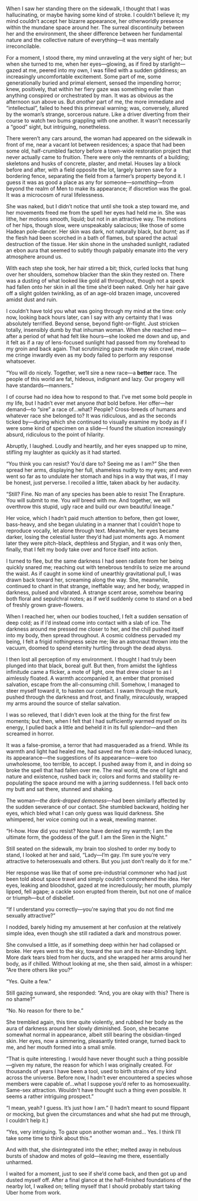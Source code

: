 When I saw her standing there on the sidewalk, I thought that I was hallucinating, or maybe having some kind of stroke. I couldn’t believe it; my mind couldn’t accept her bizarre appearance, her otherworldly presence within the mundane space around her. The surreal discontinuity between her and the environment, the sheer difference between her fundamental nature and the collective nature of everything—it was mentally irreconcilable.   

For a moment, I stood there, my mind unraveling at the very sight of her; but when she turned to me, when her eyes—glowing, as if fired by starlight—gazed at me, peered into my own, I was filled with a sudden giddiness; an increasingly uncomfortable excitement. Some part of me, some generationally buried and primal element, sensed the impending horror; knew, positively, that within her fiery gaze was something eviler than anything conspired or orchestrated by man. It was as obvious as the afternoon sun above us. But *another* part of me, the more immediate and “intellectual”, failed to heed this primeval warning; was, conversely, allured by the woman’s strange, sorcerous nature. Like a driver diverting from their course to watch two bums grappling with one another. It wasn’t necessarily a “good” sight, but intriguing, nonetheless.  

There weren’t any cars around, the woman had appeared on the sidewalk in front of me, near a vacant lot between residences; a space that had been some old, half-crumbled factory before a town-wide restoration project that never actually came to fruition. There were only the remnants of a building; skeletons and husks of concrete, plaster, and metal. Houses lay a block before and after, with a field opposite the lot, largely barren save for a bordering fence, separating the field from a farmer’s property beyond it. I guess it was as good a place as any for someone—*something*—from beyond the realm of Men to make its appearance; if discretion was the goal. It was a microcosm of rural lifelessness.  

She was naked, but I didn’t notice that until she took a step toward me, and her movements freed me from the spell her eyes had held me in. She was lithe, her motions smooth, liquid; but not in an attractive way. The motions of her hips, though slow, were unspeakably salacious; like those of some Hadean pole-dancer. Her skin was dark, not naturally black, but *burnt;* as if the flesh had been scorched in a bath of flames, but spared the actual destruction of the tissue. Her skin shone in the unshaded sunlight, radiated an ebon aura that seemed to subtly though palpably emanate into the very atmosphere around us.  

With each step she took, her hair stirred a bit; thick, curled locks that hung over her shoulders, somehow blacker than the skin they rested on. There was a dusting of what looked like gold all throughout, though not a speck had fallen onto her skin in all the time she’d been naked. Only her hair gave off a slight golden twinkling, as of an age-old brazen image, uncovered amidst dust and ruin. 

I couldn’t have told you what was going through my mind at the time: only now, looking back hours later, can I say with any certainty that I was absolutely terrified. Beyond sense, beyond fight-or-flight. Just stricken totally, insensibly dumb by that inhuman woman. When she reached me—after a period of what had felt like hours—she looked me down and up, and it felt as if a ray of lens-focused sunlight had passed from my forehead to my groin and back again. That scrutinizing gaze made my skin crawl, made me cringe inwardly even as my body failed to perform any response whatsoever.  

“You will do nicely. Together, we’ll sire a new race—a **better** race. The people of this world are fat, hideous, indignant and lazy. Our progeny will have standards—manners.”  

I of course had no idea how to respond to that. I’ve met some bold people in my life, but I hadn’t ever met anyone *that* bold before. Her offer—her demand—to “sire” a race of...what? People? Cross-breeds of humans and whatever race she belonged to? It was ridiculous, and as the seconds ticked by—during which she continued to visually examine my body as if I were some kind of specimen on a slide—I found the situation increasingly absurd, ridiculous to the point of hilarity.  

Abruptly, I laughed. Loudly and heartily, and her eyes snapped up to mine, stifling my laughter as quickly as it had started.  

“You think you can resist? You’d dare to? Seeing me as I am?” She then spread her arms, displaying her full, shameless nudity to my eyes; and even went so far as to undulate her stomach and hips in a way that was, if I may be honest, just perverse. I recoiled a little, taken aback by her audacity.   

“Still? Fine. No man of any species has been able to resist The Enrapture. You will submit to me. You *will* breed with me. And together, we will overthrow this stupid, ugly race and build our own beautiful lineage.”  

Her voice, which I hadn’t paid much attention to before, then got lower, bass-heavy, and she began ululating in a manner that I couldn’t hope to reproduce vocally, let alone through text. Meanwhile, her eyes became darker, losing the celestial luster they’d had just moments ago. A moment later they were pitch-black, depthless and Stygian, and it was only then, finally, that I felt my body take over and force itself into action.  

I turned to flee, but the same darkness I had seen radiate from her being quickly snared me; reaching out with tenebrous tendrils to seize me around the waist. As if caught in some kind of unearthly gravitational pull, I was drawn back toward her, screaming along the way. She, meanwhile, continued to chant in that strange, ineffable way; and her body, wrapped in darkness, pulsed and vibrated. A strange scent arose, somehow bearing both floral and sepulchral notes; as if we’d suddenly come to stand on a bed of freshly grown grave-flowers.  

When I reached her, when our bodies touched, I felt a sudden sensation of deep cold; as if I’d instead come into contact with a slab of ice. The darkness around me pressed me closer to her, and the chill pushed itself into my body, then spread throughout. A cosmic coldness pervaded my being, I felt a frigid nothingness seize me; like an astronaut thrown into the vacuum, doomed to spend eternity hurtling through the dead abyss.  

I then lost all perception of my environment. I thought I had truly been plunged into that black, boreal gulf. But then, from amidst the lightless infinitude came a flicker, a mote of light, one that drew closer to as I aimlessly floated. A warmth accompanied it, an ember that promised salvation, escape from the all-consuming chill. Somehow, I managed to steer myself toward it, to hasten our contact. I swam through the murk, pushed through the darkness and frost, and finally, miraculously, wrapped my arms around the source of stellar salvation.  

I was so relieved, that I didn’t even look at the thing for the first few moments; but then, when I felt that I had sufficiently warmed myself on its energy, I pulled back a little and beheld it in its full splendor—and then screamed in horror.  

It was a false-promise, a terror that had masqueraded as a friend. While its warmth and light had healed me, had saved me from a dark-induced lunacy, its appearance—the suggestions of its appearance—were too unwholesome, too terrible, to accept. I pushed away from it, and in doing so broke the spell that had fallen over me. The real world, the one of light and nature and existence, rushed back in; colors and forms and stability re-populating the space around me with a jarring suddenness. I fell back onto my butt and sat there, stunned and shaking.  

The woman—*the dark-draped demoness*—had been similarly affected by the sudden severance of our contact. She stumbled backward, holding her eyes, which bled what I can only guess was liquid darkness. She whimpered, her voice coming out in a weak, mewling manner.  

“H-how. How did you resist? None have denied my warmth; I am the ultimate form, the goddess of the gulf. I am the Siren in the Night.”  

Still seated on the sidewalk, my brain too sloshed to order my body to stand, I looked at her and said, “Lady—I’m gay. I’m sure you’re very attractive to heterosexuals and others. But you just don’t really do it for me.”  

Her response was like that of some pre-industrial commoner who had just been told about space travel and simply couldn’t comprehend the idea. Her eyes, leaking and bloodshot, gazed at me incredulously; her mouth, plumply lipped, fell agape; a cackle soon erupted from therein, but not one of malice or triumph—but of disbelief.  

“If I understand you correctly—you're saying that you do not find me sexually attractive?”  

I nodded, barely hiding my amusement at her confusion at the relatively simple idea, even though she still radiated a dark and monstrous power.  

She convulsed a little, as if something deep within her had collapsed or broke. Her eyes went to the sky, toward the sun and its near-blinding light. More dark tears bled from her ducts, and she wrapped her arms around her body, as if chilled. Without looking at me, she then said, almost in a whisper: “Are there others like you?”  

“Yes. Quite a few.”  

Still gazing sunward, she responded: “And, you are okay with this? There is no shame?”  

“No. No reason for there to be.”  

She trembled again, this time quite violently, and rubbed her body as the aura of darkness around her slowly diminished. Soon, she became somewhat normal in appearance, albeit still bearing the obsidian-tinged skin. Her eyes, now a simmering, pleasantly tinted orange, turned back to me, and her mouth formed into a small smile.  

“That is quite interesting. I would have never thought such a thing possible—given my nature, the reason for which I was originally created. For thousands of years I have been a tool, used to birth strains of my kind across the universe. Before now, I hadn’t ever encountered a species whose members were capable of...what I suppose you’d refer to as homosexuality. Same-sex attraction. Wouldn't have thought such a thing even possible. It seems a rather intriguing prospect.”  

“I mean, yeah? I guess. It’s just how I am.” (I hadn’t meant to sound flippant or mocking, but given the circumstances and what she had put me through, I couldn’t help it.) 

“Yes, very intriguing. To gaze upon another woman and... Yes. I think I’ll take some time to think about this.”  

And with that, she disintegrated into the ether; melted away in nebulous bursts of shadow and motes of gold—leaving me there, essentially unharmed.  

I waited for a moment, just to see if she’d come back, and then got up and dusted myself off. After a final glance at the half-finished foundations of the nearby lot, I walked on; telling myself that I should probably start taking Uber home from work.